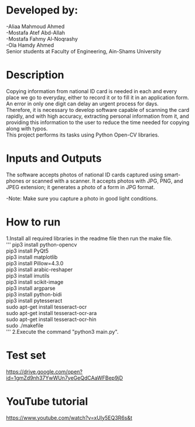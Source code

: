 # Developed by:   
   -Aliaa Mahmoud Ahmed      
   -Mostafa Atef Abd-Allah     
   -Mostafa Fahmy Al-Noqrashy      
   -Ola Hamdy Ahmed     
     Senior students at Faculty of Engineering, Ain-Shams University   
     
# Description
Copying information from national ID card is needed in each and every place we go to everyday, either to record it or to fill it in an application form. An error in only one digit can delay an urgent process for days.   
Therefore, it is necessary to develop software capable of scanning the card rapidly, and with high accuracy, extracting personal information from it, and providing this information to the user to reduce the time needed for copying along with typos.   
This project performs its tasks using Python Open-CV libraries.

# Inputs and Outputs
The software accepts photos of national ID cards captured using smart-phones or scanned with a scanner. It accepts photos with JPG, PNG, and JPEG extension; it generates a photo of a form in JPG format.  
  
  -Note: Make sure you capture a photo in good light conditions.
# How to run
1.Install all required libraries in the readme file then run the make file.   
'''
pip3 install python-opencv   
pip3 install PyQt5   
pip3 install matplotlib   
pip3 install Pillow=4.3.0   
pip3 install arabic-reshaper   
pip3 install imutils   
pip3 install scikit-image   
pip3 install argparse   
pip3 install python-bidi   
pip3 install pytesseract   
sudo apt-get install tesseract-ocr   
sudo apt-get install tesseract-ocr-ara   
sudo apt-get install tesseract-ocr-hin   
sudo ./makefile   
'''
2.Execute the command "python3 main.py".

# Test set
https://drive.google.com/open?id=1gmZd9nh37YwWUn7yeGeQdCAaWFBep9jD

# YouTube tutorial
https://www.youtube.com/watch?v=xUIy5EQ3R6s&t
